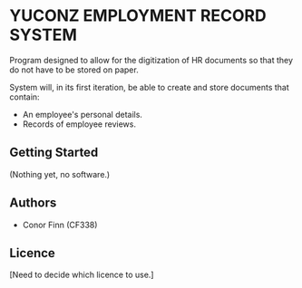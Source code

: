 # YUCONZ EMPLOYMENT RECORD SYSTEM
Program designed to allow for the digitization of HR documents 
so that they do not have to be stored on paper.

System will, in its first iteration, be able to create and 
store documents that contain:
* An employee's personal details.
* Records of employee reviews. 

## Getting Started
 (Nothing yet, no software.)
## Authors
* Conor Finn (CF338)

## Licence
 [Need to decide which licence to use.]